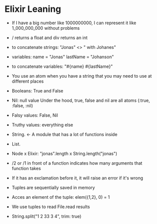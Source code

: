 # Elixir Leaning

- If I have a big number like 1000000000, I can represent it like 1_000_000_000 without problems
- / returns a float and div returns an int
- to concatenate strings: "Jonas" <> " with Johanes"
- variables: 
name = "Jonas" 
lastName = "Johanson"
- to concatenate variables: "#{name} #{lastName}"
- You use an atom when you have a string that you may need to use at different places
- Booleans: True and False
- Nil: null value
Under the hood, true, false and nil are all atoms (:true, :false, :nil)
- Falsy values: False, Nil
- Truthy values: everything else

- String.  <- A module that has a lot of functions inside
- List. 
- Node x Elixir:
"jonas".length x String.length("jonas")
- /2 or /1 in front of a function indicates how many arguments that function takes
- If it has an exclamation before it, it will raise an error if it's wrong
- Tuples are sequentially saved in memory
- Acces an element of the tuple: elem({1,2}, 0) = 1
- We use tuples to read File.read results
- String.split("1    2 33  3 4", trim: true)


